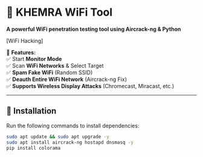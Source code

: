 # 🚀 KHEMRA WiFi Tool  
**A powerful WiFi penetration testing tool using Aircrack-ng & Python**  

[WiFi Hacking]

📌 **Features:**  
✅ Start **Monitor Mode**  
✅ Scan **WiFi Networks** & Select Target  
✅ **Spam Fake WiFi** (Random SSID)  
✅ **Deauth Entire WiFi Network** (Aircrack-ng Fix)  
✅ **Supports Wireless Display Attacks** (Chromecast, Miracast, etc.)  

---

## 🔧 Installation  

Run the following commands to install dependencies:  

```bash
sudo apt update && sudo apt upgrade -y
sudo apt install aircrack-ng hostapd dnsmasq -y
pip install colorama

